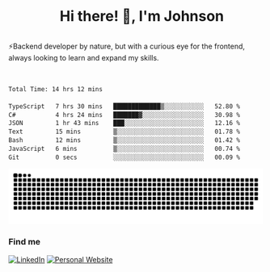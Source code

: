 <div id="user-content-toc">
  <ul align="center">
    <summary><h1 style="display: inline-block">Hi there! 👋, I'm Johnson</h1></summary>
  </ul>
</div>

⚡Backend developer by nature, but with a curious eye for the frontend, always looking to learn and expand my skills.

<br>


<!--START_SECTION:waka-->

```txt
Total Time: 14 hrs 12 mins

TypeScript   7 hrs 30 mins   █████████████▒░░░░░░░░░░░   52.80 %
C#           4 hrs 24 mins   ███████▓░░░░░░░░░░░░░░░░░   30.98 %
JSON         1 hr 43 mins    ███░░░░░░░░░░░░░░░░░░░░░░   12.16 %
Text         15 mins         ▒░░░░░░░░░░░░░░░░░░░░░░░░   01.78 %
Bash         12 mins         ▒░░░░░░░░░░░░░░░░░░░░░░░░   01.42 %
JavaScript   6 mins          ▒░░░░░░░░░░░░░░░░░░░░░░░░   00.74 %
Git          0 secs          ░░░░░░░░░░░░░░░░░░░░░░░░░   00.09 %
```

<!--END_SECTION:waka-->


<img  src="https://github.com/1999AZZAR/1999AZZAR/blob/main/resources/img/grid-snake.svg"
       alt="snake" /></a>

### Find me
<a href="https://www.linkedin.com/in/dusabe-johnson" target="_blank"><img src="https://img.shields.io/badge/LinkedIn-%230077B5.svg?&style=flat&logo=linkedin&logoColor=white" alt="LinkedIn"></a>
‎‎ [![Personal Website](https://img.shields.io/badge/visit-Johnson.rw-blue)](https://johnson.rw/)
